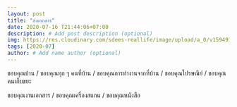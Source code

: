 ```yaml
---
layout: post
title: "ส่งเอกสาร"
date: 2020-07-16 T21:44:06+07:00
description: # Add post description (optional)
img: https://res.cloudinary.com/sdees-reallife/image/upload/a_0/v1594910704/IMG_20200716_184748.jpg # Add image post (optional)
tags: [2020-07]
author: # Add name author (optional)
---
```

ขอบคุณบ้าน / ขอบคุณทุก ๆ คนที่บ้าน / ขอบคุณการทำงานจากที่บ้าน / ขอบคุณไปรษณีย์ / ขอบคุณคนเก็บขยะ

<i class="fa fa-child" style="color:plum"></i>

ขอบคุณงานเอกสาร / ขอบคุณเครื่องสแกน / ขอบคุณหนังสือ
